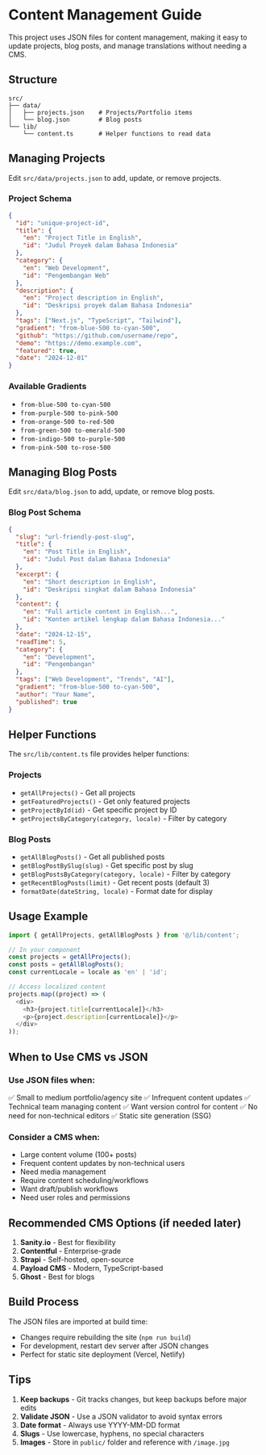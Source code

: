 # Content Management Guide

This project uses JSON files for content management, making it easy to update projects, blog posts, and manage translations without needing a CMS.

## Structure

```
src/
├── data/
│   ├── projects.json    # Projects/Portfolio items
│   └── blog.json        # Blog posts
└── lib/
    └── content.ts       # Helper functions to read data
```

## Managing Projects

Edit `src/data/projects.json` to add, update, or remove projects.

### Project Schema

```json
{
  "id": "unique-project-id",
  "title": {
    "en": "Project Title in English",
    "id": "Judul Proyek dalam Bahasa Indonesia"
  },
  "category": {
    "en": "Web Development",
    "id": "Pengembangan Web"
  },
  "description": {
    "en": "Project description in English",
    "id": "Deskripsi proyek dalam Bahasa Indonesia"
  },
  "tags": ["Next.js", "TypeScript", "Tailwind"],
  "gradient": "from-blue-500 to-cyan-500",
  "github": "https://github.com/username/repo",
  "demo": "https://demo.example.com",
  "featured": true,
  "date": "2024-12-01"
}
```

### Available Gradients

- `from-blue-500 to-cyan-500`
- `from-purple-500 to-pink-500`
- `from-orange-500 to-red-500`
- `from-green-500 to-emerald-500`
- `from-indigo-500 to-purple-500`
- `from-pink-500 to-rose-500`

## Managing Blog Posts

Edit `src/data/blog.json` to add, update, or remove blog posts.

### Blog Post Schema

```json
{
  "slug": "url-friendly-post-slug",
  "title": {
    "en": "Post Title in English",
    "id": "Judul Post dalam Bahasa Indonesia"
  },
  "excerpt": {
    "en": "Short description in English",
    "id": "Deskripsi singkat dalam Bahasa Indonesia"
  },
  "content": {
    "en": "Full article content in English...",
    "id": "Konten artikel lengkap dalam Bahasa Indonesia..."
  },
  "date": "2024-12-15",
  "readTime": 5,
  "category": {
    "en": "Development",
    "id": "Pengembangan"
  },
  "tags": ["Web Development", "Trends", "AI"],
  "gradient": "from-blue-500 to-cyan-500",
  "author": "Your Name",
  "published": true
}
```

## Helper Functions

The `src/lib/content.ts` file provides helper functions:

### Projects
- `getAllProjects()` - Get all projects
- `getFeaturedProjects()` - Get only featured projects
- `getProjectById(id)` - Get specific project by ID
- `getProjectsByCategory(category, locale)` - Filter by category

### Blog Posts
- `getAllBlogPosts()` - Get all published posts
- `getBlogPostBySlug(slug)` - Get specific post by slug
- `getBlogPostsByCategory(category, locale)` - Filter by category
- `getRecentBlogPosts(limit)` - Get recent posts (default 3)
- `formatDate(dateString, locale)` - Format date for display

## Usage Example

```typescript
import { getAllProjects, getAllBlogPosts } from '@/lib/content';

// In your component
const projects = getAllProjects();
const posts = getAllBlogPosts();
const currentLocale = locale as 'en' | 'id';

// Access localized content
projects.map((project) => (
  <div>
    <h3>{project.title[currentLocale]}</h3>
    <p>{project.description[currentLocale]}</p>
  </div>
));
```

## When to Use CMS vs JSON

### Use JSON files when:
✅ Small to medium portfolio/agency site
✅ Infrequent content updates
✅ Technical team managing content
✅ Want version control for content
✅ No need for non-technical editors
✅ Static site generation (SSG)

### Consider a CMS when:
- Large content volume (100+ posts)
- Frequent content updates by non-technical users
- Need media management
- Require content scheduling/workflows
- Want draft/publish workflows
- Need user roles and permissions

## Recommended CMS Options (if needed later)

1. **Sanity.io** - Best for flexibility
2. **Contentful** - Enterprise-grade
3. **Strapi** - Self-hosted, open-source
4. **Payload CMS** - Modern, TypeScript-based
5. **Ghost** - Best for blogs

## Build Process

The JSON files are imported at build time:
- Changes require rebuilding the site (`npm run build`)
- For development, restart dev server after JSON changes
- Perfect for static site deployment (Vercel, Netlify)

## Tips

1. **Keep backups** - Git tracks changes, but keep backups before major edits
2. **Validate JSON** - Use a JSON validator to avoid syntax errors
3. **Date format** - Always use YYYY-MM-DD format
4. **Slugs** - Use lowercase, hyphens, no special characters
5. **Images** - Store in `public/` folder and reference with `/image.jpg`
